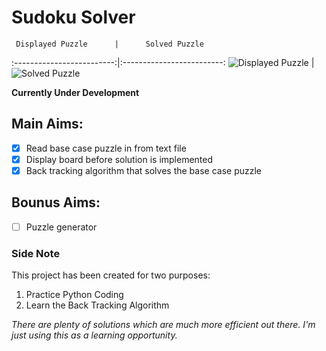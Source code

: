 # Sudoku Solver
	
	 Displayed Puzzle      | 	  Solved Puzzle
:-------------------------:|:-------------------------:
![Displayed Puzzle](imgs/Loaded_Puzzle) | ![Solved Puzzle](imgs/Solved_Puzzle)

**Currently Under Development**

## Main Aims:
- [x] Read base case puzzle in from text file
- [x] Display board before solution is implemented
- [x] Back tracking algorithm that solves the base case puzzle

## Bounus Aims:
- [ ] Puzzle generator

### Side Note
This project has been created for two purposes:
1. Practice Python Coding
2. Learn the Back Tracking Algorithm

_There are plenty of solutions which are much more efficient out there. I'm just using this as a learning opportunity._

